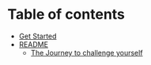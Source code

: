 # Table of contents

* [Get Started](README.md)
* [README](<README (1).md>)
  * [The Journey to challenge yourself](readme/the-journey-to-challenge-yourself.md)
